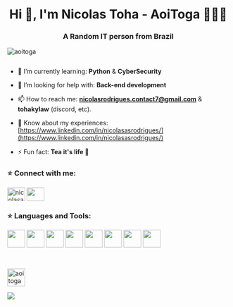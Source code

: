 <h1 align="center">Hi 👋, I'm Nicolas Toha - AoiToga  🌈🏳️‍⚧️</h1>
<h3 align="center">A Random IT person from Brazil</h3>

<p align="left"><img src="https://komarev.com/ghpvc/?username=AoiToga&label=Profile%20views&color=0e75b6&style=flat" alt="aoitoga" /> </p>

<p align="left"> <a href="https://twitter.com/" target="blank"><img src="https://img.shields.io/twitter/follow/?logo=twitter&style=for-the-badge" alt="" /></a> </p>

- 🌱 I’m currently learning: **Python** & **CyberSecurity**

- 🤔 I’m looking for help with: **Back-end development**

- 📫 How to reach me: **nicolasrodrigues.contact7@gmail.com** & **tohakylaw** (discord, etc).

- 📄 Know about my experiences: [https://www.linkedin.com/in/nicolasasrodrigues/](https://www.linkedin.com/in/nicolasasrodrigues/)

- ⚡ Fun fact: **Tea it's life 🍵**

<h3 align="left">⭐ Connect with me:</h3>

<p align="left">
<a href="https://linkedin.com/in/nicolasasrodrigues" target="blank">
  <img height="30" width="40" align="center" src="https://raw.githubusercontent.com/rahuldkjain/github-profile-readme-generator/master/src/images/icons/Social/linked-in-alt.svg" alt="nicolasasrodrigues"/></a>

<a href="https://www.instagram.com/hamburgi_catt/" target="blank">
  <img height="30" width="40" align="center" src="https://raw.githubusercontent.com/rahuldkjain/github-profile-readme-generator/master/src/images/icons/Social/instagram.svg"/></a>
</p>


<h3 align="left">⭐ Languages and Tools:</h3>

<p align="left"> 

<img width="40" height="40" src="https://skillicons.dev/icons?i=py"/> 

<img width="40" height="40" src="https://skillicons.dev/icons?i=cs"/>

<img width="40" height="40" src="https://skillicons.dev/icons?i=git"/>

<img width="40" height="40" src="https://skillicons.dev/icons?i=github"/>

<img width="40" height="40" src="https://skillicons.dev/icons?i=linux"/>

<img width="40" height="40" src="https://skillicons.dev/icons?i=windows"/>

<img width="40" height="40" src="https://skillicons.dev/icons?i=html"/>

<img width="40" height="40" src="https://skillicons.dev/icons?i=js"/>


</p>
<br>


<p><img display="block" width="40" height="40"; src="https://media.discordapp.net/attachments/809593485728022549/1303359299329855530/rabbit.png?ex=672b7770&is=672a25f0&hm=e009ddf6516aa750a203a6477bc6132b34eb46d180941aa1b9619bf523b5a7dc&=&format=webp&quality=lossless&width=460&height=460"          alt="aoitoga" /></p>

<img src="http://github-profile-summary-cards.vercel.app/api/cards/profile-details?username=AoiToga&theme=radical"/>


